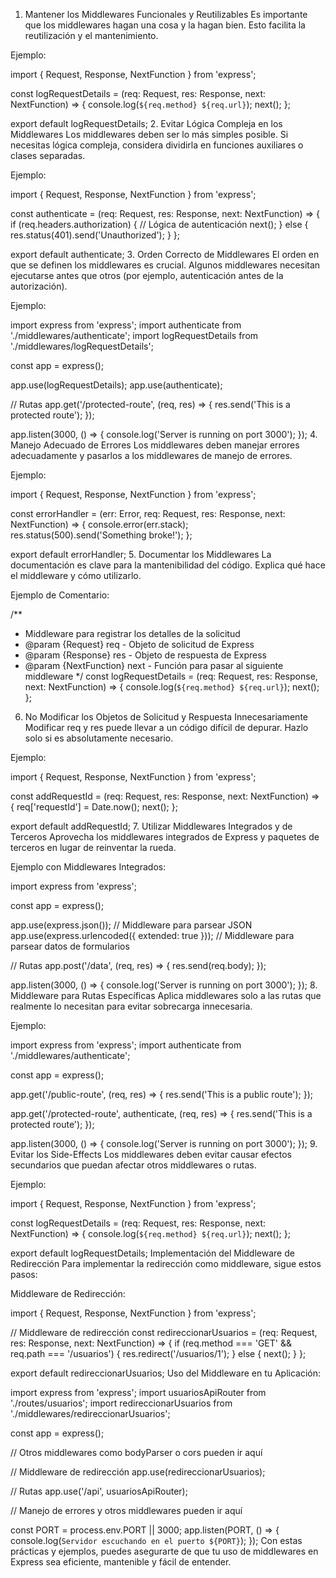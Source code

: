 1. Mantener los Middlewares Funcionales y Reutilizables
   Es importante que los middlewares hagan una cosa y la hagan bien. Esto facilita la reutilización y el mantenimiento.

Ejemplo:

import { Request, Response, NextFunction } from 'express';

const logRequestDetails = (req: Request, res: Response, next: NextFunction) => {
console.log(`${req.method} ${req.url}`);
next();
};

export default logRequestDetails; 2. Evitar Lógica Compleja en los Middlewares
Los middlewares deben ser lo más simples posible. Si necesitas lógica compleja, considera dividirla en funciones auxiliares o clases separadas.

Ejemplo:

import { Request, Response, NextFunction } from 'express';

const authenticate = (req: Request, res: Response, next: NextFunction) => {
if (req.headers.authorization) {
// Lógica de autenticación
next();
} else {
res.status(401).send('Unauthorized');
}
};

export default authenticate; 3. Orden Correcto de Middlewares
El orden en que se definen los middlewares es crucial. Algunos middlewares necesitan ejecutarse antes que otros (por ejemplo, autenticación antes de la autorización).

Ejemplo:

import express from 'express';
import authenticate from './middlewares/authenticate';
import logRequestDetails from './middlewares/logRequestDetails';

const app = express();

app.use(logRequestDetails);
app.use(authenticate);

// Rutas
app.get('/protected-route', (req, res) => {
res.send('This is a protected route');
});

app.listen(3000, () => {
console.log('Server is running on port 3000');
}); 4. Manejo Adecuado de Errores
Los middlewares deben manejar errores adecuadamente y pasarlos a los middlewares de manejo de errores.

Ejemplo:

import { Request, Response, NextFunction } from 'express';

const errorHandler = (err: Error, req: Request, res: Response, next: NextFunction) => {
console.error(err.stack);
res.status(500).send('Something broke!');
};

export default errorHandler; 5. Documentar los Middlewares
La documentación es clave para la mantenibilidad del código. Explica qué hace el middleware y cómo utilizarlo.

Ejemplo de Comentario:

/\*\*

- Middleware para registrar los detalles de la solicitud
- @param {Request} req - Objeto de solicitud de Express
- @param {Response} res - Objeto de respuesta de Express
- @param {NextFunction} next - Función para pasar al siguiente middleware
  \*/
  const logRequestDetails = (req: Request, res: Response, next: NextFunction) => {
  console.log(`${req.method} ${req.url}`);
  next();
  };

6. No Modificar los Objetos de Solicitud y Respuesta Innecesariamente
   Modificar req y res puede llevar a un código difícil de depurar. Hazlo solo si es absolutamente necesario.

Ejemplo:

import { Request, Response, NextFunction } from 'express';

const addRequestId = (req: Request, res: Response, next: NextFunction) => {
req['requestId'] = Date.now();
next();
};

export default addRequestId; 7. Utilizar Middlewares Integrados y de Terceros
Aprovecha los middlewares integrados de Express y paquetes de terceros en lugar de reinventar la rueda.

Ejemplo con Middlewares Integrados:

import express from 'express';

const app = express();

app.use(express.json()); // Middleware para parsear JSON
app.use(express.urlencoded({ extended: true })); // Middleware para parsear datos de formularios

// Rutas
app.post('/data', (req, res) => {
res.send(req.body);
});

app.listen(3000, () => {
console.log('Server is running on port 3000');
}); 8. Middleware para Rutas Específicas
Aplica middlewares solo a las rutas que realmente lo necesitan para evitar sobrecarga innecesaria.

Ejemplo:

import express from 'express';
import authenticate from './middlewares/authenticate';

const app = express();

app.get('/public-route', (req, res) => {
res.send('This is a public route');
});

app.get('/protected-route', authenticate, (req, res) => {
res.send('This is a protected route');
});

app.listen(3000, () => {
console.log('Server is running on port 3000');
}); 9. Evitar los Side-Effects
Los middlewares deben evitar causar efectos secundarios que puedan afectar otros middlewares o rutas.

Ejemplo:

import { Request, Response, NextFunction } from 'express';

const logRequestDetails = (req: Request, res: Response, next: NextFunction) => {
console.log(`${req.method} ${req.url}`);
next();
};

export default logRequestDetails;
Implementación del Middleware de Redirección
Para implementar la redirección como middleware, sigue estos pasos:

Middleware de Redirección:

import { Request, Response, NextFunction } from 'express';

// Middleware de redirección
const redireccionarUsuarios = (req: Request, res: Response, next: NextFunction) => {
if (req.method === 'GET' && req.path === '/usuarios') {
res.redirect('/usuarios/1');
} else {
next();
}
};

export default redireccionarUsuarios;
Uso del Middleware en tu Aplicación:

import express from 'express';
import usuariosApiRouter from './routes/usuarios';
import redireccionarUsuarios from './middlewares/redireccionarUsuarios';

const app = express();

// Otros middlewares como bodyParser o cors pueden ir aquí

// Middleware de redirección
app.use(redireccionarUsuarios);

// Rutas
app.use('/api', usuariosApiRouter);

// Manejo de errores y otros middlewares pueden ir aquí

const PORT = process.env.PORT || 3000;
app.listen(PORT, () => {
console.log(`Servidor escuchando en el puerto ${PORT}`);
});
Con estas prácticas y ejemplos, puedes asegurarte de que tu uso de middlewares en Express sea eficiente, mantenible y fácil de entender.
